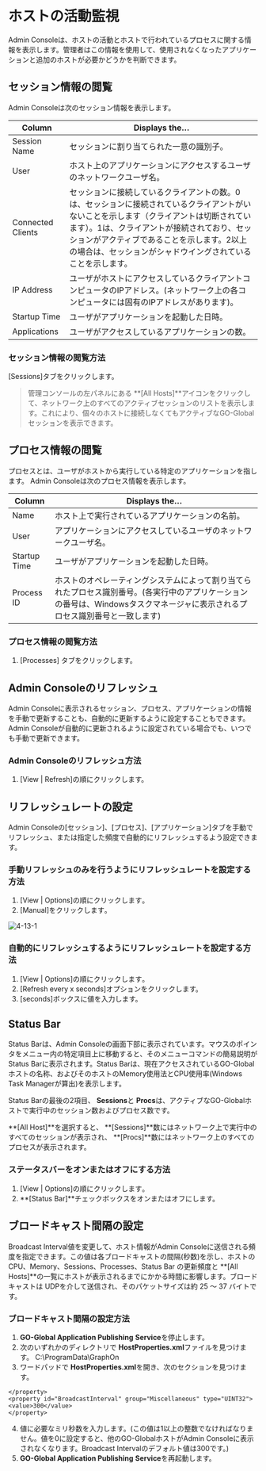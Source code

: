 # ホストの活動監視

Admin Consoleは、ホストの活動とホストで行われているプロセスに関する情報を表示します。管理者はこの情報を使用して、使用されなくなったアプリケーションと追加のホストが必要かどうかを判断できます。

## セッション情報の閲覧

Admin Consoleは次のセッション情報を表示します。

| Column            | Displays the…                                                                                                                                                                                                                                              |
|-------------------|------------------------------------------------------------------------------------------------------------------------------------------------------------------------------------------------------------------------------------------------------------|
| Session Name      | セッションに割り当てられた一意の識別子。                                                                                                                                                                                                                  |
| User              | ホスト上のアプリケーションにアクセスするユーザのネットワークユーザ名。                                                                                                                                                                                         |
| Connected Clients | セッションに接続しているクライアントの数。0は、セッションに接続されているクライアントがいないことを示します（クライアントは切断されています）。1は、クライアントが接続されており、セッションがアクティブであることを示します。2以上の場合は、セッションがシャドウイングされていることを示します。 |
| IP Address        | ユーザがホストにアクセスしているクライアントコンピュータのIPアドレス。(ネットワーク上の各コンピュータには固有のIPアドレスがあります)。                                                                                                                       |
| Startup Time      | ユーザがアプリケーションを起動した日時。                                                                                                                                                                                                          |
| Applications      | ユーザがアクセスしているアプリケーションの数。                                                                                                                                                                                                             |

### セッション情報の閲覧方法

[Sessions]タブをクリックします。

>管理コンソールの左パネルにある **[All Hosts]**アイコンをクリックして、ネットワーク上のすべてのアクティブセッションのリストを表示します。これにより、個々のホストに接続しなくてもアクティブなGO-Globalセッションを表示できます。

## プロセス情報の閲覧

プロセスとは、ユーザがホストから実行している特定のアプリケーションを指します。 Admin Consoleは次のプロセス情報を表示します。

| Column       | Displays the…                                                                                                                                                                                     |
|--------------|---------------------------------------------------------------------------------------------------------------------------------------------------------------------------------------------------|
| Name         | ホスト上で実行されているアプリケーションの名前。                                                                                                                                                    |
| User         | アプリケーションにアクセスしているユーザのネットワークユーザ名。                                                                                                                                         |
| Startup Time | ユーザがアプリケーションを起動した日時。                                                                                                                                                  |
| Process ID   | ホストのオペレーティングシステムによって割り当てられたプロセス識別番号。(各実行中のアプリケーションの番号は、Windowsタスクマネージャに表示されるプロセス識別番号と一致します) |

### プロセス情報の閲覧方法

1. [Processes] タブをクリックします。

## Admin Consoleのリフレッシュ

Admin Consoleに表示されるセッション、プロセス、アプリケーションの情報を手動で更新することも、自動的に更新するように設定することもできます。Admin Consoleが自動的に更新されるように設定されている場合でも、いつでも手動で更新できます。

### Admin Consoleのリフレッシュ方法

1. [View | Refresh]の順にクリックします。

## リフレッシュレートの設定

Admin Consoleの[セッション]、[プロセス]、[アプリケーション]タブを手動でリフレッシュ、または指定した頻度で自動的にリフレッシュするよう設定できます。

### 手動リフレッシュのみを行うようにリフレッシュレートを設定する方法

1. [View | Options]の順にクリックします｡
2. [Manual]をクリックします｡

![4-13-1](/img/4-13-1.png) 

### 自動的にリフレッシュするようにリフレッシュレートを設定する方法

1. [View | Options]の順にクリックします｡
2. [Refresh every x seconds]オプションをクリックします。
3. [seconds]ボックスに値を入力します。

## Status Bar

Status Barは、Admin Consoleの画面下部に表示されています。マウスのポインタをメニュー内の特定項目上に移動すると、そのメニューコマンドの簡易説明がStatus Barに表示されます。Status Barは、現在アクセスされているGO-Globalホストの名称、およびそのホストのMemory使用法とCPU使用率(Windows Task Managerが算出)を表示します。

Status Barの最後の2項目、 **Sessions**と **Procs**は、アクティブなGO-Globalホストで実行中のセッション数およびプロセス数です。

**[All Host]**を選択すると、 **[Sessions]**数にはネットワーク上で実行中のすべてのセッションが表示され、 **[Procs]**数にはネットワーク上のすべてのプロセスが表示されます。‌

### ステータスバーをオンまたはオフにする方法

1. [View | Options]の順にクリックします｡
2. **[Status Bar]**チェックボックスをオンまたはオフにします。

## ブロードキャスト間隔の設定

Broadcast Interval値を変更して、ホスト情報がAdmin Consoleに送信される頻度を指定できます。この値は各ブロードキャストの間隔(秒数)を示し、ホストのCPU、Memory、Sessions、Processes、Status Bar の更新頻度と **[All Hosts]**の一覧にホストが表示されるまでにかかる時間に影響します。ブロードキャストは UDPを介して送信され、そのパケットサイズは約 25 ～ 37 バイトです。

### ブロードキャスト間隔の設定方法

1. **GO-Global Application Publishing** **Service**を停止します。
2. 次のいずれかのディレクトリで **HostProperties.xml**ファイルを見つけます。 C:\ProgramData\GraphOn
3. ワードパッドで **HostProperties.xml**を開き、次のセクションを見つけます。

```
</property> 
<property id="BroadcastInterval" group="Miscellaneous" type="UINT32"> 
<value>300</value> 
</property>
```

4. 値に必要なミリ秒数を入力します。(この値は1以上の整数でなければなりません。値を0に設定すると、他のGO-GlobalホストがAdmin Consoleに表示されなくなります。Broadcast Intervalのデフォルト値は300です。)
5. **GO-Global Application Publishing** **Service**を再起動します。
